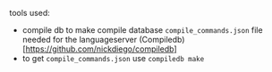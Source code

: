 tools used:

- compile db to make compile database `compile_commands.json` file needed for the languageserver (Compiledb)[https://github.com/nickdiego/compiledb]
- to get `compile_commands.json` use `compiledb make`
